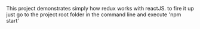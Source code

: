 This project demonstrates simply how redux works with reactJS.
to fire it up just go to the project root folder in the command line and execute 'npm start'
